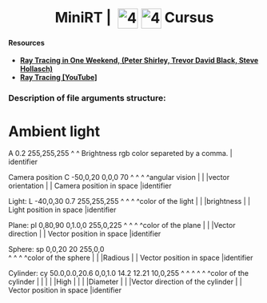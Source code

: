 <!--HEADER-->
<h1 align="center"> MiniRT | 
  <picture>
  <source media="(prefers-color-scheme: dark)" srcset="https://cdn.simpleicons.org/42/white">
  <img alt="42" width=40 align="center" src="https://cdn.simpleicons.org/42/Black">
  <img alt="42" width=40 align="center" src="https://en.wikipedia.org/wiki/Phong_reflection_model">
 </picture>
 Cursus 
 <!--<img alt="Complete" src="https://raw.githubusercontent.com/Mqxx/GitHub-Markdown/main/blockquotes/badge/dark-theme/complete.svg">-->
</h1>
<!--FINISH HEADER-->


#### Resources
* [**Ray Tracing in One Weekend, (Peter Shirley, Trevor David Black, Steve Hollasch)**](https://raytracing.github.io/)
* [**Ray Tracing [YouTube]**](https://youtu.be/gfW1Fhd9u9Q?si=BI667gXh8sOryeaU)

### Description of file arguments structure:
# Ambient light
A 0.2            255,255,255
^  ^ Brightness        rgb color separeted by a comma.
| identifier  

Camera position
C -50,0,20       0,0,0     70
^   ^               ^      ^angular vision
|   |               |vector orientation
|   | Camera position in space
|identifier  

Light:
L -40,0,30       0.7              255,255,255 
^   ^             ^                   ^color of the light
|   |             |brightness
|   | Light position in  space
|identifier  

Plane:
pl 0,80,90      0,1.0,0          255,0,225
^   ^             ^                   ^color of the plane
|   |             |Vector direction
|   | Vector position in space
|identifier  

Sphere:
sp 0,0,20        20               255,0,0     
^   ^             ^                   ^color of the sphere
|   |             |Radious
|   | Vector position in space
|identifier  


Cylinder:
cy  50.0,0.0,20.6 0,0,1.0          14.2  12.21      10,0,255
^   ^              ^                ^      ^         ^color of the cylinder
|   |              |                |      |High
|   |              |                |Diameter
|   |              |Vector direction of the cylinder
|   | Vector position in space
|identifier  
